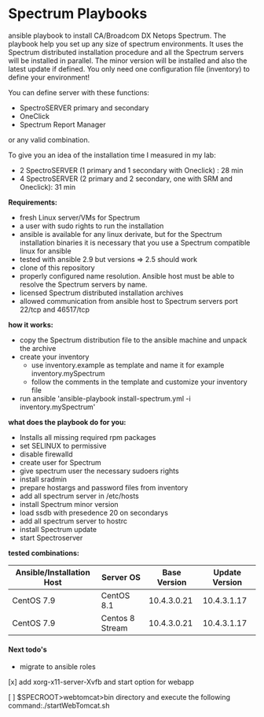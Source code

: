 # Spectrum Playbooks
ansible playbook to install CA/Broadcom DX Netops Spectrum.
The playbook help you set up any size of spectrum environments.
It uses the Spectrum distributed installation procedure and all the Spectrum servers will be installed in parallel.
The minor version will be installed and also the latest update if defined.
You only need one configuration file (inventory) to define your environment!

You can define server with these functions:
* SpectroSERVER primary and secondary
* OneClick
* Spectrum Report Manager

or any valid combination.

To give you an idea of the installation time I measured in my lab:
* 2 SpectroSERVER (1 primary and 1 secondary with Oneclick) : 28 min
* 4 SpectroSERVER (2 primary and 2 secondary, one with SRM and Oneclick): 31 min

**Requirements:**
* fresh Linux server/VMs for Spectrum
* a user with sudo rights to run the installation
* ansible is available for any linux derivate, but for the Spectrum installation binaries it is necessary that you use a Spectrum compatible linux for ansible
* tested with ansible 2.9 but versions => 2.5 should work
* clone of this repository
* properly configured name resolution. Ansible host must be able to resolve the Spectrum servers by name.
* licensed Spectrum distributed installation archives
* allowed communication from ansible host to Spectrum servers port 22/tcp and 46517/tcp

**how it works:**

* copy the Spectrum distribution file to the ansible machine and unpack the archive
* create your inventory 
  * use inventory.example as template and name it for example inventory.mySpectrum
  * follow the comments in the template and customize your inventory file
* run ansible 'ansible-playbook install-spectrum.yml -i inventory.mySpectrum'

**what does the playbook do for you:**

* Installs all missing required rpm packages
* set SELINUX to permissive
* disable firewalld
* create user for Spectrum
* give spectrum user the necessary sudoers rights
* install sradmin
* prepare hostargs and password files from inventory 
* add all spectrum server in /etc/hosts
* install Spectrum minor version
* load ssdb with presedence 20 on secondarys
* add all spectrum server to hostrc
* install Spectrum update 
* start Spectroserver


**tested combinations:**

|Ansible/Installation Host|Server OS|Base Version|Update Version|
|----------|----------|----------|----------|
|CentOS 7.9|CentOS 8.1|10.4.3.0.21|10.4.3.1.17|
|CentOS 7.9|Centos 8 Stream|10.4.3.0.21|10.4.3.1.17|

#### Next todo's
- migrate to ansible roles

[x] add xorg-x11-server-Xvfb and start option for webapp

[ ] $SPECROOT>webtomcat>bin directory and execute the following command:./startWebTomcat.sh 
